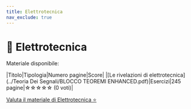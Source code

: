 ```yaml
---
title: Elettrotecnica
nav_exclude: true
---
```


# 📘 Elettrotecnica


Materiale disponibile:

|Titolo|Tipologia|Numero pagine|Score|
|[Le rivelazioni di elettrotecnica](../Teoria Dei Segnali/BLOCCO TEOREMI ENHANCED.pdf)|Esercizi|245 pagine|☆☆☆☆☆ (0 voti)|


[Valuta il materiale di Elettrotecnica ⭐](https://forms.gle/FdiNix35fyMHXay76)
